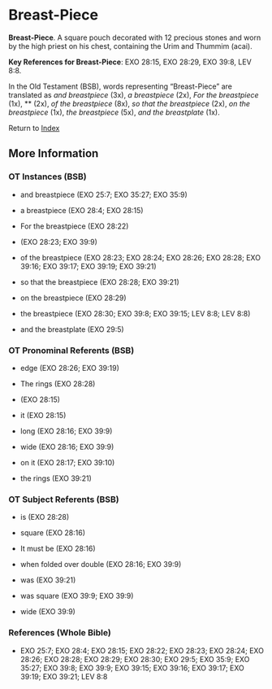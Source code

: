 # Breast-Piece
**Breast-Piece**. 
A square pouch decorated with 12 precious stones and worn by the high priest on his chest, containing the Urim and Thummim (acai). 


**Key References for Breast-Piece**: 
EXO 28:15, EXO 28:29, EXO 39:8, LEV 8:8. 


In the Old Testament (BSB), words representing “Breast-Piece” are translated as 
*and breastpiece* (3x), *a breastpiece* (2x), *For the breastpiece* (1x), ** (2x), *of the breastpiece* (8x), *so that the breastpiece* (2x), *on the breastpiece* (1x), *the breastpiece* (5x), *and the breastplate* (1x). 




Return to [Index](00-Index.md)

## More Information

### OT Instances (BSB)

* and breastpiece (EXO 25:7; EXO 35:27; EXO 35:9)

* a breastpiece (EXO 28:4; EXO 28:15)

* For the breastpiece (EXO 28:22)

*  (EXO 28:23; EXO 39:9)

* of the breastpiece (EXO 28:23; EXO 28:24; EXO 28:26; EXO 28:28; EXO 39:16; EXO 39:17; EXO 39:19; EXO 39:21)

* so that the breastpiece (EXO 28:28; EXO 39:21)

* on the breastpiece (EXO 28:29)

* the breastpiece (EXO 28:30; EXO 39:8; EXO 39:15; LEV 8:8; LEV 8:8)

* and the breastplate (EXO 29:5)



### OT Pronominal Referents (BSB)

* edge (EXO 28:26; EXO 39:19)

* The rings (EXO 28:28)

*  (EXO 28:15)

* it (EXO 28:15)

* long (EXO 28:16; EXO 39:9)

* wide (EXO 28:16; EXO 39:9)

* on it (EXO 28:17; EXO 39:10)

* the rings (EXO 39:21)



### OT Subject Referents (BSB)

* is (EXO 28:28)

* square (EXO 28:16)

* It must be (EXO 28:16)

* when folded over double (EXO 28:16; EXO 39:9)

* was (EXO 39:21)

* was square (EXO 39:9; EXO 39:9)

* wide (EXO 39:9)



### References (Whole Bible)

* EXO 25:7; EXO 28:4; EXO 28:15; EXO 28:22; EXO 28:23; EXO 28:24; EXO 28:26; EXO 28:28; EXO 28:29; EXO 28:30; EXO 29:5; EXO 35:9; EXO 35:27; EXO 39:8; EXO 39:9; EXO 39:15; EXO 39:16; EXO 39:17; EXO 39:19; EXO 39:21; LEV 8:8




